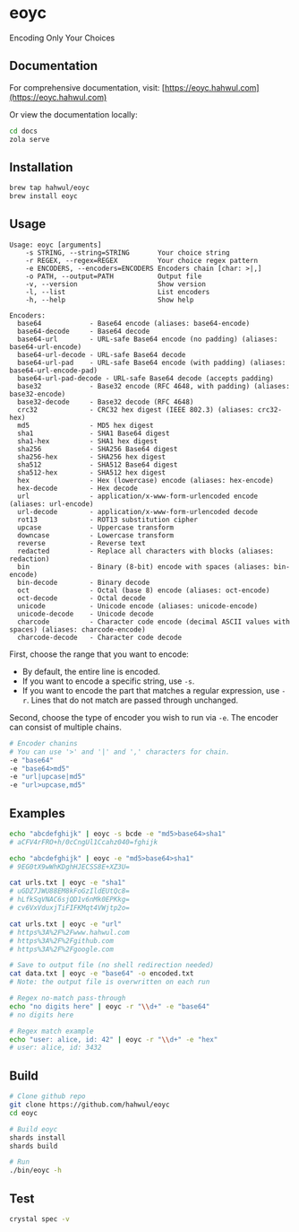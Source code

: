 # eoyc
Encoding Only Your Choices

## Documentation

For comprehensive documentation, visit: [https://eoyc.hahwul.com](https://eoyc.hahwul.com)

Or view the documentation locally:
```bash
cd docs
zola serve
```

## Installation
```bash
brew tap hahwul/eoyc
brew install eoyc
```

## Usage
```
Usage: eoyc [arguments]
    -s STRING, --string=STRING       Your choice string
    -r REGEX, --regex=REGEX          Your choice regex pattern
    -e ENCODERS, --encoders=ENCODERS Encoders chain [char: >|,]
    -o PATH, --output=PATH           Output file
    -v, --version                    Show version
    -l, --list                       List encoders
    -h, --help                       Show help

Encoders:
  base64            - Base64 encode (aliases: base64-encode)
  base64-decode     - Base64 decode
  base64-url        - URL-safe Base64 encode (no padding) (aliases: base64-url-encode)
  base64-url-decode - URL-safe Base64 decode
  base64-url-pad    - URL-safe Base64 encode (with padding) (aliases: base64-url-encode-pad)
  base64-url-pad-decode - URL-safe Base64 decode (accepts padding)
  base32            - Base32 encode (RFC 4648, with padding) (aliases: base32-encode)
  base32-decode     - Base32 decode (RFC 4648)
  crc32             - CRC32 hex digest (IEEE 802.3) (aliases: crc32-hex)
  md5               - MD5 hex digest
  sha1              - SHA1 Base64 digest
  sha1-hex          - SHA1 hex digest
  sha256            - SHA256 Base64 digest
  sha256-hex        - SHA256 hex digest
  sha512            - SHA512 Base64 digest
  sha512-hex        - SHA512 hex digest
  hex               - Hex (lowercase) encode (aliases: hex-encode)
  hex-decode        - Hex decode
  url               - application/x-www-form-urlencoded encode (aliases: url-encode)
  url-decode        - application/x-www-form-urlencoded decode
  rot13             - ROT13 substitution cipher
  upcase            - Uppercase transform
  downcase          - Lowercase transform
  reverse           - Reverse text
  redacted          - Replace all characters with blocks (aliases: redaction)
  bin               - Binary (8-bit) encode with spaces (aliases: bin-encode)
  bin-decode        - Binary decode
  oct               - Octal (base 8) encode (aliases: oct-encode)
  oct-decode        - Octal decode
  unicode           - Unicode encode (aliases: unicode-encode)
  unicode-decode    - Unicode decode
  charcode          - Character code encode (decimal ASCII values with spaces) (aliases: charcode-encode)
  charcode-decode   - Character code decode
```

First, choose the range that you want to encode:

- By default, the entire line is encoded.
- If you want to encode a specific string, use `-s`.
- If you want to encode the part that matches a regular expression, use `-r`. Lines that do not match are passed through unchanged.

Second, choose the type of encoder you wish to run via `-e`. The encoder can consist of multiple chains.

```bash
# Encoder chanins
# You can use '>' and '|' and ',' characters for chain.
-e "base64"
-e "base64>md5"
-e "url|upcase|md5"
-e "url>upcase,md5"
```

## Examples
```bash
echo "abcdefghijk" | eoyc -s bcde -e "md5>base64>sha1"
# aCFV4rFRO+h/0cCngUl1Ccahz040=fghijk
```

```bash
echo "abcdefghijk" | eoyc -e "md5>base64>sha1"
# 9EG0tX9wWhKDghHJECSS8E+XZ3U=
```

```bash
cat urls.txt | eoyc -e "sha1"
# uGDZ7JWU88EM8kFoGzIldEUtQc8=
# hLfkSqVNAC6sjQD1v6nMk0EPKkg=
# cv6VxVduxjTiFIFKMqt4VWjtp2o=
```

```bash
cat urls.txt | eoyc -e "url"
# https%3A%2F%2Fwww.hahwul.com
# https%3A%2F%2Fgithub.com
# https%3A%2F%2Fgoogle.com
```

```bash
# Save to output file (no shell redirection needed)
cat data.txt | eoyc -e "base64" -o encoded.txt
# Note: the output file is overwritten on each run
```

```bash
# Regex no-match pass-through
echo "no digits here" | eoyc -r "\\d+" -e "base64"
# no digits here

# Regex match example
echo "user: alice, id: 42" | eoyc -r "\\d+" -e "hex"
# user: alice, id: 3432
```

## Build
```bash
# Clone github repo
git clone https://github.com/hahwul/eoyc
cd eoyc

# Build eoyc
shards install
shards build

# Run
./bin/eoyc -h
```

## Test
```bash
crystal spec -v
```
